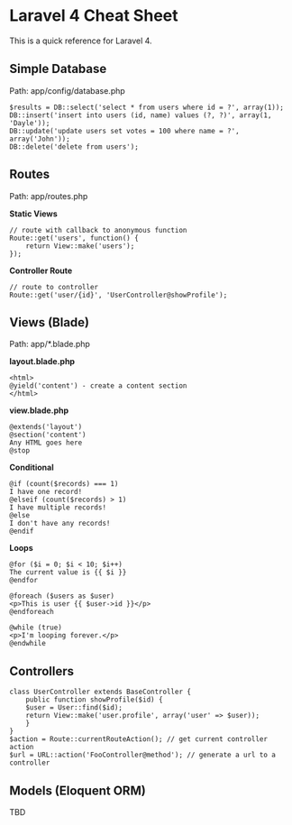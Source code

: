 # Laravel 4 Cheat Sheet

This is a quick reference for Laravel 4. 

## Simple Database
Path: app/config/database.php

	$results = DB::select('select * from users where id = ?', array(1));
	DB::insert('insert into users (id, name) values (?, ?)', array(1, 'Dayle'));
	DB::update('update users set votes = 100 where name = ?', array('John'));
	DB::delete('delete from users');

## Routes
Path: app/routes.php
	
**Static Views**

	// route with callback to anonymous function
	Route::get('users', function() {
		return View::make('users');
	});

**Controller Route**

	// route to controller
	Route::get('user/{id}', 'UserController@showProfile'); 

## Views (Blade)
Path: app/*.blade.php

**layout.blade.php**

	<html>
	@yield('content') - create a content section
	</html>

**view.blade.php**

	@extends('layout')
	@section('content')
	Any HTML goes here
	@stop

**Conditional**

	@if (count($records) === 1)
	I have one record!
	@elseif (count($records) > 1)
	I have multiple records!
	@else
	I don't have any records!
	@endif

**Loops**

	@for ($i = 0; $i < 10; $i++)
	The current value is {{ $i }}
	@endfor
	
	@foreach ($users as $user)
	<p>This is user {{ $user->id }}</p>
	@endforeach
	
	@while (true)
	<p>I'm looping forever.</p>
	@endwhile

## Controllers

	class UserController extends BaseController {
		public function showProfile($id) {
		$user = User::find($id);
		return View::make('user.profile', array('user' => $user));
		}
	}
	$action = Route::currentRouteAction(); // get current controller action
	$url = URL::action('FooController@method'); // generate a url to a controller

## Models (Eloquent ORM)

TBD
